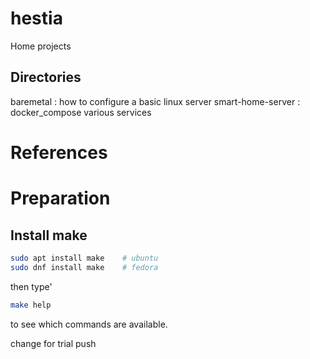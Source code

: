 # hestia

Home projects

## Directories

baremetal         : how to configure a basic linux server
smart-home-server : docker_compose various services 

# References

# Preparation

## Install make

```bash
sudo apt install make    # ubuntu
sudo dnf install make    # fedora
```

then type'

```bash
make help
```

to see which commands are available.

change for trial push

